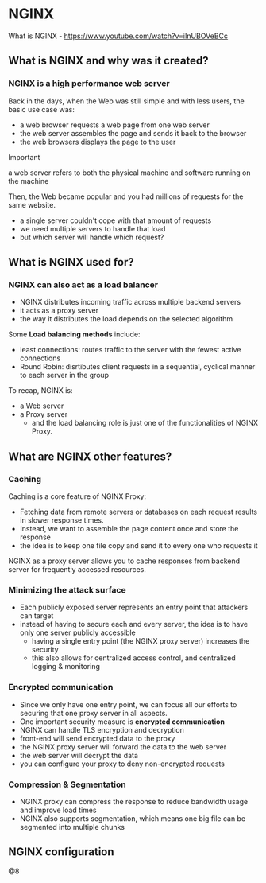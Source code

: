 # NGINX

What is NGINX - https://www.youtube.com/watch?v=iInUBOVeBCc

## What is NGINX and why was it created?

### NGINX is a high performance web server  

Back in the days, when the Web was still simple and with less users, the basic use case was:
- a web browser requests a web page from one web server
- the web server assembles the page and sends it back to the browser
- the web browsers displays the page to the user

>[!important]
>a web server refers to both the physical machine and software running on the machine

Then, the Web became popular and you had millions of requests for the same website. 
- a single server couldn't cope with that amount of requests
- we need multiple servers to handle that load
- but which server will handle which request?

## What is NGINX used for?

### NGINX can also act as a **load balancer** 

- NGINX distributes incoming traffic across multiple backend servers
- it acts as a proxy server
- the way it distributes the load depends on the selected algorithm

Some **Load balancing methods** include:
- least connections: routes traffic to the server with the fewest active connections
- Round Robin: disrtibutes client requests in a sequential, cyclical manner to each server in the group

To recap, NGINX is:
- a Web server 
- a Proxy server
  - and the load balancing role is just one of the functionalities of NGINX Proxy.

## What are NGINX other features?

### Caching

Caching is a core feature of NGINX Proxy:
- Fetching data from remote servers or databases on each request results in slower response times.  
- Instead, we want to assemble the page content once and store the response
- the idea is to keep one file copy and send it to every one who requests it

NGINX as a proxy server allows you to cache responses from backend server for frequently accessed resources.

### Minimizing the attack surface

- Each publicly exposed server represents an entry point that attackers can target
- instead of having to secure each and every server, the idea is to have only one server publicly accessible
  - having a single entry point (the NGINX proxy server) increases the security
  - this also allows for centralized access control, and centralized logging & monitoring

### Encrypted communication

- Since we only have one entry point, we can focus all our efforts to securing that one proxy server in all aspects.
- One important security measure is **encrypted communication**
- NGINX can handle TLS encryption and decryption
- front-end will send encrypted data to the proxy
- the NGINX proxy server will forward the data to the web server
- the web server will decrypt the data
- you can configure your proxy to deny non-encrypted requests

### Compression & Segmentation

- NGINX proxy can compress the response to reduce bandwidth usage and improve load times
- NGINX also supports segmentation, which means one big file can be segmented into multiple chunks

## NGINX configuration



@8
